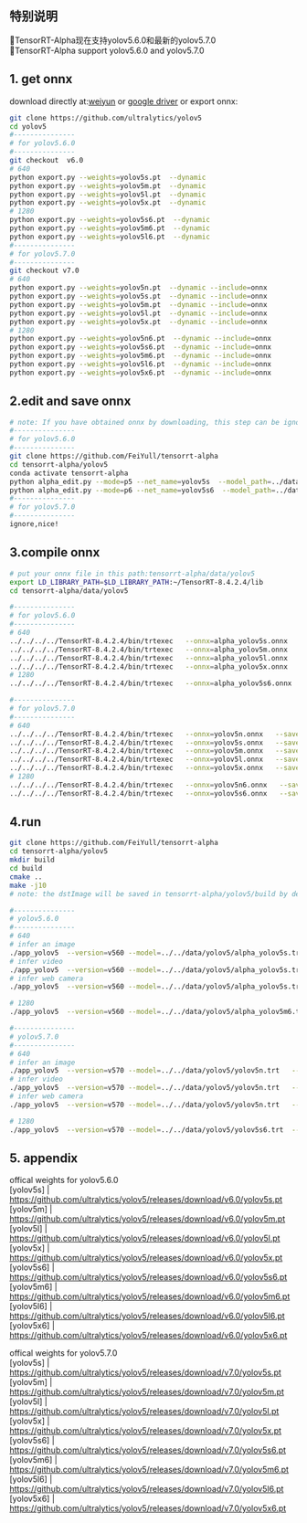 ## 特别说明
🚀TensorRT-Alpha现在支持yolov5.6.0和最新的yolov5.7.0 <br>
🍅TensorRT-Alpha support yolov5.6.0 and yolov5.7.0<br>
## 1. get onnx
download directly at:[weiyun](https://share.weiyun.com/3T3mZKBm) or [google driver](https://drive.google.com/drive/folders/1-8phZHkx_Z274UVqgw6Ma-6u5AKmqCOv?usp=sharing) or export onnx:
```bash
git clone https://github.com/ultralytics/yolov5
cd yolov5
#---------------
# for yolov5.6.0
#---------------
git checkout  v6.0
# 640
python export.py --weights=yolov5s.pt  --dynamic  
python export.py --weights=yolov5m.pt  --dynamic  
python export.py --weights=yolov5l.pt  --dynamic  
python export.py --weights=yolov5x.pt  --dynamic  
# 1280
python export.py --weights=yolov5s6.pt  --dynamic 
python export.py --weights=yolov5m6.pt  --dynamic 
python export.py --weights=yolov5l6.pt  --dynamic 
#---------------
# for yolov5.7.0
#---------------
git checkout v7.0
# 640
python export.py --weights=yolov5n.pt  --dynamic --include=onnx 
python export.py --weights=yolov5s.pt  --dynamic --include=onnx
python export.py --weights=yolov5m.pt  --dynamic --include=onnx
python export.py --weights=yolov5l.pt  --dynamic --include=onnx
python export.py --weights=yolov5x.pt  --dynamic --include=onnx
# 1280
python export.py --weights=yolov5n6.pt  --dynamic --include=onnx
python export.py --weights=yolov5s6.pt  --dynamic --include=onnx
python export.py --weights=yolov5m6.pt  --dynamic --include=onnx
python export.py --weights=yolov5l6.pt  --dynamic --include=onnx
python export.py --weights=yolov5x6.pt  --dynamic --include=onnx
```
## 2.edit and save onnx
```bash
# note: If you have obtained onnx by downloading, this step can be ignored
#---------------
# for yolov5.6.0
#---------------
git clone https://github.com/FeiYull/tensorrt-alpha
cd tensorrt-alpha/yolov5
conda activate tensorrt-alpha
python alpha_edit.py --mode=p5 --net_name=yolov5s  --model_path=../data/yolov5/yolov5s.onnx # 640
python alpha_edit.py --mode=p6 --net_name=yolov5s6  --model_path=../data/yolov5/yolov5s6.onnx # 1280
#---------------
# for yolov5.7.0
#---------------
ignore,nice!
```
## 3.compile onnx
```bash
# put your onnx file in this path:tensorrt-alpha/data/yolov5
export LD_LIBRARY_PATH=$LD_LIBRARY_PATH:~/TensorRT-8.4.2.4/lib
cd tensorrt-alpha/data/yolov5

#---------------
# for yolov5.6.0
#---------------
# 640
../../../../TensorRT-8.4.2.4/bin/trtexec   --onnx=alpha_yolov5s.onnx   --saveEngine=alpha_yolov5s.trt  --buildOnly --minShapes=images:1x3x640x640 --optShapes=images:4x3x640x640 --maxShapes=images:8x3x640x640
../../../../TensorRT-8.4.2.4/bin/trtexec   --onnx=alpha_yolov5m.onnx   --saveEngine=alpha_yolov5m.trt  --buildOnly --minShapes=images:1x3x640x640 --optShapes=images:4x3x640x640 --maxShapes=images:8x3x640x640
../../../../TensorRT-8.4.2.4/bin/trtexec   --onnx=alpha_yolov5l.onnx   --saveEngine=alpha_yolov5l.trt  --buildOnly --minShapes=images:1x3x640x640 --optShapes=images:4x3x640x640 --maxShapes=images:8x3x640x640
../../../../TensorRT-8.4.2.4/bin/trtexec   --onnx=alpha_yolov5x.onnx   --saveEngine=alpha_yolov5x.trt  --buildOnly --minShapes=images:1x3x640x640 --optShapes=images:4x3x640x640 --maxShapes=images:8x3x640x640
# 1280
../../../../TensorRT-8.4.2.4/bin/trtexec   --onnx=alpha_yolov5s6.onnx   --saveEngine=alpha_yolov5s6.trt  --buildOnly --minShapes=images:1x3x1280x1280 --optShapes=images:8x3x1280x1280 --maxShapes=images:8x3x1280x1280

#---------------
# for yolov5.7.0
#---------------
# 640
../../../../TensorRT-8.4.2.4/bin/trtexec   --onnx=yolov5n.onnx   --saveEngine=yolov5n.trt  --buildOnly --minShapes=images:1x3x640x640 --optShapes=images:4x3x640x640 --maxShapes=images:8x3x640x640
../../../../TensorRT-8.4.2.4/bin/trtexec   --onnx=yolov5s.onnx   --saveEngine=yolov5s.trt   --buildOnly --minShapes=images:1x3x640x640 --optShapes=images:4x3x640x640 --maxShapes=images:8x3x640x640
../../../../TensorRT-8.4.2.4/bin/trtexec   --onnx=yolov5m.onnx   --saveEngine=yolov5m.trt  --buildOnly --minShapes=images:1x3x640x640 --optShapes=images:4x3x640x640 --maxShapes=images:8x3x640x640
../../../../TensorRT-8.4.2.4/bin/trtexec   --onnx=yolov5l.onnx   --saveEngine=yolov5l.trt  --buildOnly --minShapes=images:1x3x640x640 --optShapes=images:4x3x640x640 --maxShapes=images:8x3x640x640
../../../../TensorRT-8.4.2.4/bin/trtexec   --onnx=yolov5x.onnx   --saveEngine=yolov5x.trt  --buildOnly --minShapes=images:1x3x640x640 --optShapes=images:4x3x640x640 --maxShapes=images:8x3x640x640
# 1280
../../../../TensorRT-8.4.2.4/bin/trtexec   --onnx=yolov5n6.onnx   --saveEngine=yolov5n6.trt  --buildOnly --minShapes=images:1x3x1280x1280 --optShapes=images:4x3x1280x1280 --maxShapes=images:8x3x1280x1280
../../../../TensorRT-8.4.2.4/bin/trtexec   --onnx=yolov5s6.onnx   --saveEngine=yolov5s6.trt  --buildOnly --minShapes=images:1x3x1280x1280 --optShapes=images:4x3x1280x1280 --maxShapes=images:8x3x1280x1280
```
## 4.run
```bash
git clone https://github.com/FeiYull/tensorrt-alpha
cd tensorrt-alpha/yolov5
mkdir build
cd build
cmake ..
make -j10
# note: the dstImage will be saved in tensorrt-alpha/yolov5/build by default

#---------------
# yolov5.6.0
#---------------
# 640
# infer an image
./app_yolov5  --version=v560 --model=../../data/yolov5/alpha_yolov5s.trt   --size=640  --batch_size=1 --img=../../data/6406401.jpg   --show --savePath
# infer video
./app_yolov5  --version=v560 --model=../../data/yolov5/alpha_yolov5s.trt   --size=640  --batch_size=8 --video=../../data/people.mp4  --show --savePath=../
# infer web camera
./app_yolov5  --version=v560 --model=../../data/yolov5/alpha_yolov5s.trt   --size=640  --batch_size=4 --cam_id=0                     --show --savePath

# 1280
./app_yolov5  --version=v560 --model=../../data/yolov5/alpha_yolov5m6.trt  --size=1280 --batch_size=1 --img=../../data/6406401.jpg   --show --savePath

#---------------
# yolov5.7.0
#---------------
# 640
# infer an image
./app_yolov5  --version=v570 --model=../../data/yolov5/yolov5n.trt   --size=640  --batch_size=1  --img=../../data/6406401.jpg   --show --savePath
# infer video
./app_yolov5  --version=v570 --model=../../data/yolov5/yolov5n.trt   --size=640  --batch_size=8  --video=../../data/people.mp4  --show --savePath=../
# infer web camera
./app_yolov5  --version=v570 --model=../../data/yolov5/yolov5n.trt   --size=640  --batch_size=2  --show  --cam_id=0

# 1280
./app_yolov5  --version=v570 --model=../../data/yolov5/yolov5s6.trt  --size=1280 --batch_size=1 --img=../../data/6406401.jpg   --show --savePath

```
## 5. appendix
offical weights for yolov5.6.0<br>
[yolov5s]   |   https://github.com/ultralytics/yolov5/releases/download/v6.0/yolov5s.pt<br>
[yolov5m]   |   https://github.com/ultralytics/yolov5/releases/download/v6.0/yolov5m.pt<br>
[yolov5l]   |   https://github.com/ultralytics/yolov5/releases/download/v6.0/yolov5l.pt<br>
[yolov5x]   |   https://github.com/ultralytics/yolov5/releases/download/v6.0/yolov5x.pt<br>
[yolov5s6]  |   https://github.com/ultralytics/yolov5/releases/download/v6.0/yolov5s6.pt<br>
[yolov5m6]  |   https://github.com/ultralytics/yolov5/releases/download/v6.0/yolov5m6.pt<br>
[yolov5l6]  |   https://github.com/ultralytics/yolov5/releases/download/v6.0/yolov5l6.pt<br>
[yolov5x6]  |   https://github.com/ultralytics/yolov5/releases/download/v6.0/yolov5x6.pt<br>

offical weights for yolov5.7.0<br>
[yolov5s]   |   https://github.com/ultralytics/yolov5/releases/download/v7.0/yolov5s.pt<br>
[yolov5m]   |   https://github.com/ultralytics/yolov5/releases/download/v7.0/yolov5m.pt<br>
[yolov5l]   |   https://github.com/ultralytics/yolov5/releases/download/v7.0/yolov5l.pt<br>
[yolov5x]   |   https://github.com/ultralytics/yolov5/releases/download/v7.0/yolov5x.pt<br>
[yolov5s6]   |   https://github.com/ultralytics/yolov5/releases/download/v7.0/yolov5s6.pt<br>
[yolov5m6]   |   https://github.com/ultralytics/yolov5/releases/download/v7.0/yolov5m6.pt<br>
[yolov5l6]   |   https://github.com/ultralytics/yolov5/releases/download/v7.0/yolov5l6.pt<br>
[yolov5x6]   |   https://github.com/ultralytics/yolov5/releases/download/v7.0/yolov5x6.pt<br>